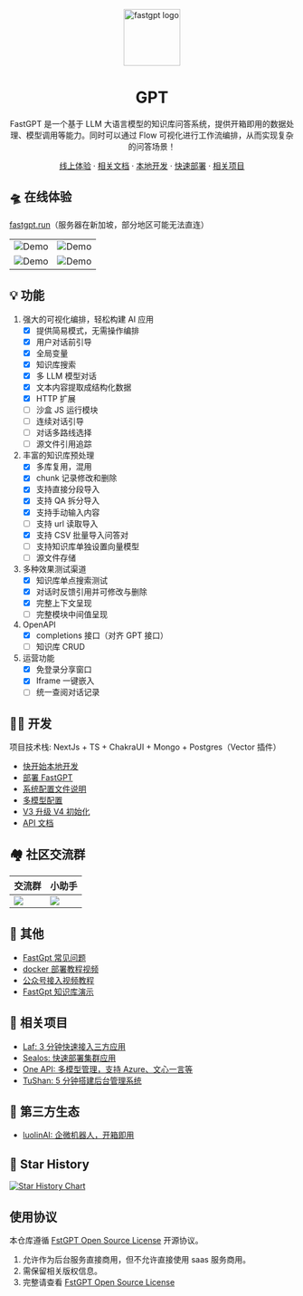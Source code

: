 <div align="center">

<a href="https://fastgpt.run/"><img src="/.github/imgs/logo.png" width="100" height="100" alt="fastgpt logo"></a>

# GPT

FastGPT 是一个基于 LLM 大语言模型的知识库问答系统，提供开箱即用的数据处理、模型调用等能力。同时可以通过 Flow 可视化进行工作流编排，从而实现复杂的问答场景！

</div>

<p align="center">
  <a href="https://fastgpt.run/">线上体验</a>
  ·
  <a href="https://doc.fastgpt.run/docs/intro">相关文档</a>
  ·
  <a href="https://doc.fastgpt.run/docs/develop/dev">本地开发</a>
  ·
  <a href="https://doc.fastgpt.run/docs/category/deploy">快速部署</a>
  ·
  <a href="https://github.com/labring/FastGPT#-%E7%9B%B8%E5%85%B3%E9%A1%B9%E7%9B%AE">相关项目</a>
</p>

## 🛸 在线体验

[fastgpt.run](https://fastgpt.run/)（服务器在新加坡，部分地区可能无法直连）

|                                    |                                    |
| ---------------------------------- | ---------------------------------- |
| ![Demo](./.github/imgs/intro1.png) | ![Demo](./.github/imgs/intro2.png) |
| ![Demo](./.github/imgs/intro3.png) | ![Demo](./.github/imgs/intro4.png) |

## 💡 功能

1. 强大的可视化编排，轻松构建 AI 应用
   - [x] 提供简易模式，无需操作编排
   - [x] 用户对话前引导
   - [x] 全局变量
   - [x] 知识库搜索
   - [x] 多 LLM 模型对话
   - [x] 文本内容提取成结构化数据
   - [x] HTTP 扩展
   - [ ] 沙盒 JS 运行模块
   - [ ] 连续对话引导
   - [ ] 对话多路线选择
   - [ ] 源文件引用追踪
2. 丰富的知识库预处理
   - [x] 多库复用，混用
   - [x] chunk 记录修改和删除
   - [x] 支持直接分段导入
   - [x] 支持 QA 拆分导入
   - [x] 支持手动输入内容
   - [ ] 支持 url 读取导入
   - [x] 支持 CSV 批量导入问答对
   - [ ] 支持知识库单独设置向量模型
   - [ ] 源文件存储
3. 多种效果测试渠道
   - [x] 知识库单点搜索测试
   - [x] 对话时反馈引用并可修改与删除
   - [x] 完整上下文呈现
   - [ ] 完整模块中间值呈现
4. OpenAPI
   - [x] completions 接口（对齐 GPT 接口）
   - [ ] 知识库 CRUD
5. 运营功能
   - [x] 免登录分享窗口
   - [x] Iframe 一键嵌入
   - [ ] 统一查阅对话记录

## 👨‍💻 开发

项目技术栈: NextJs + TS + ChakraUI + Mongo + Postgres（Vector 插件）

- [快开始本地开发](https://doc.fastgpt.run/docs/develop/dev)
- [部署 FastGPT](https://doc.fastgpt.run/docs/category/deploy)
- [系统配置文件说明](https://doc.fastgpt.run/docs/category/data-config)
- [多模型配置](https://doc.fastgpt.run/docs/develop/data_config/chat_models)
- [V3 升级 V4 初始化](https://doc.fastgpt.run/docs/develop/deploy/v4init)
- [API 文档](https://kjqvjse66l.feishu.cn/docx/DmLedTWtUoNGX8xui9ocdUEjnNh?pre_pathname=%2Fdrive%2Fhome%2F)

## 🏘️ 社区交流群

| 交流群                                              | 小助手                                         |
| --------------------------------------------------- | ---------------------------------------------- |
| ![](https://otnvvf-imgs.oss.laf.run/wxqun300-2.jpg) | ![](https://otnvvf-imgs.oss.laf.run/wx300.jpg) |

## 👀 其他

- [FastGpt 常见问题](https://kjqvjse66l.feishu.cn/docx/HtrgdT0pkonP4kxGx8qcu6XDnGh)
- [docker 部署教程视频](https://www.bilibili.com/video/BV1jo4y147fT/)
- [公众号接入视频教程](https://www.bilibili.com/video/BV1xh4y1t7fy/)
- [FastGpt 知识库演示](https://www.bilibili.com/video/BV1Wo4y1p7i1/)

## 💪 相关项目

- [Laf: 3 分钟快速接入三方应用](https://github.com/labring/laf)
- [Sealos: 快速部署集群应用](https://github.com/labring/sealos)
- [One API: 多模型管理，支持 Azure、文心一言等](https://github.com/songquanpeng/one-api)
- [TuShan: 5 分钟搭建后台管理系统](https://github.com/msgbyte/tushan)

## 🤝 第三方生态

- [luolinAI: 企微机器人，开箱即用](https://github.com/luolin-ai/FastGPT-Enterprise-WeChatbot)

## 🌟 Star History

[![Star History Chart](https://api.star-history.com/svg?repos=labring/FastGPT&type=Date)](https://star-history.com/#labring/FastGPT&Date)

## 使用协议

本仓库遵循 [FstGPT Open Source License](./LICENSE) 开源协议。

1. 允许作为后台服务直接商用，但不允许直接使用 saas 服务商用。
2. 需保留相关版权信息。
3. 完整请查看 [FstGPT Open Source License](./LICENSE)
